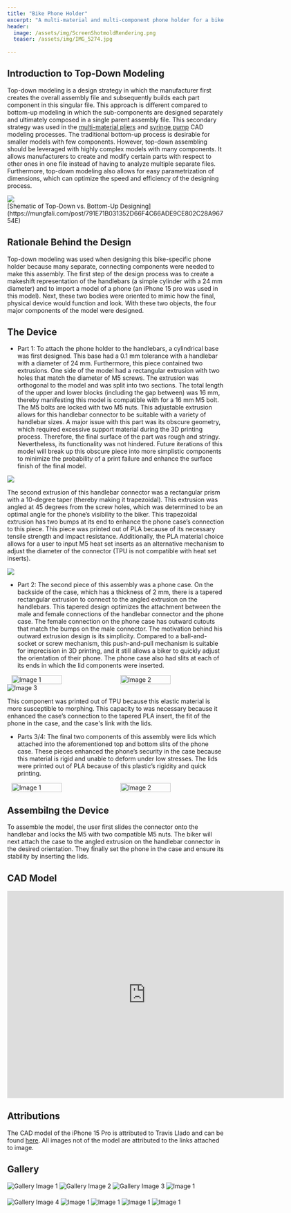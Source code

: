 ```yaml
---
title: "Bike Phone Holder"
excerpt: "A multi-material and multi-component phone holder for a bike with a handlebar diameter ranging from 23 to 25 mm."
header:
  image: /assets/img/ScreenShotmoldRendering.png
  teaser: /assets/img/IMG_5274.jpg
   
---
```


## Introduction to Top-Down Modeling

Top-down modeling is a design strategy in which the manufacturer first creates the overall assembly file and subsequently builds each part component in this singular file. This approach is different compared to bottom-up modeling in which the sub-components are designed separately and ultimately composed in a single parent assembly file. This secondary strategy was used in the [multi-material pliers](https://charlesfrech.github.io/portfolio/MultiMaterialPliers/) and [syringe pump](https://charlesfrech.github.io/portfolio/SyringePump/) CAD modeling processes. The traditional bottom-up process is desirable for smaller models with few components. However, top-down assembling should be leveraged with highly complex models with many components. It allows manufacturers to create and modify certain parts with respect to other ones in one file instead of having to analyze multiple separate files. Furthermore, top-down modeling also allows for easy parametrization of dimensions, which can optimize the speed and efficiency of the designing process.

<img src="/assets/img/TopdownSchematic.png" style="display:flex; margin:auto;">
<span class="image-title">[Shematic of Top-Down vs. Bottom-Up Designing](https://mungfali.com/post/791E71B031352D66F4C66ADE9CE802C28A96754E)</span>

## Rationale Behind the Design

Top-down modeling was used when designing this bike-specific phone holder because many separate, connecting components were needed to make this assembly. The first step of the design process was to create a makeshift representation of the handlebars (a simple cylinder with a 24 mm diameter) and to import a model of a phone (an iPhone 15 pro was used in this model). Next, these two bodies were oriented to mimic how the final, physical device would function and look. With these two objects, the four major components of the model were designed.  

## The Device

* Part 1: To attach the phone holder to the handlebars, a cylindrical base was first designed. This base had a 0.1 mm tolerance with a handlebar with a diameter of 24 mm. Furthermore, this piece contained two extrusions. One side of the model had a rectangular extrusion with two holes that match the diameter of M5 screws. The extrusion was orthogonal to the model and was split into two sections. The total length of the upper and lower blocks (including the gap between) was 16 mm, thereby manifesting this model is compatible with for a 16 mm M5 bolt. The M5 bolts are locked with two M5 nuts. This adjustable extrusion allows for this handlebar connector to be suitable with a variety of handlebar sizes. A major issue with this part was its obscure geometry, which required excessive support material during the 3D printing process. Therefore, the final surface of the part was rough and stringy. Nevertheless, its functionality was not hindered. Future iterations of this model will break up this obscure piece into more simplistic components to minimize the probability of a print failure and enhance the surface finish of the final model.
<img src="/assets/img/HandleBarSideProfile.png" style="display:flex; margin:auto;">

The second extrusion of this handlebar connector was a rectangular prism with a 10-degree taper (thereby making it trapezoidal). This extrusion was angled at 45 degrees from the screw holes, which was determined to be an optimal angle for the phone’s visibility to the biker. This trapezoidal extrusion has two bumps at its end to enhance the phone case’s connection to this piece. This piece was printed out of PLA because of its necessary tensile strength and impact resistance. Additionally, the PLA material choice allows for a user to input M5 heat set inserts as an alternative mechanism to adjust the diameter of the connector (TPU is not compatible with heat set inserts).

<img src="/assets/img/HandlebarConnectorNubFaceProfile.png" style="display:flex; margin:auto;">

* Part 2: The second piece of this assembly was a phone case. On the backside of the case, which has a thickness of 2 mm, there is a tapered rectangular extrusion to connect to the angled extrusion on the handlebars. This tapered design optimizes the attachment between the male and female connections of the handlebar connector and the phone case. The female connection on the phone case has outward cutouts that match the bumps on the male connector. The motivation behind his outward extrusion design is its simplicity. Compared to a ball-and-socket or screw mechanism, this push-and-pull mechanism is suitable for imprecision in 3D printing, and it still allows a biker to quickly adjust the orientation of their phone. The phone case also had slits at each of its ends in which the lid components were inserted.

<html lang="en">
<head>
<meta charset="UTF-8">
<meta name="viewport" content="width=device-width, initial-scale=1.0">
<title>Images Side by Side</title>
<style>
    .image-container {
        display: flex;
        justify-content: center;
    }
    .image-container img {
        width: 50%; /* Adjust as needed */
        height: auto;
        margin: 0 10px;
    }
</style>
</head>
<body>

<div class="image-container">
      <img src="/assets/img/LidInsertProfile.png" alt="Image 1">
      <img src="/assets/img/CaseOutsideFaceProfile.png" alt="Image 2">
</div>

</body>
</html>

<img src="/assets/img/CaseSideProfile.png" alt="Image 3" style="display:flex; margin:auto;">

This component was printed out of TPU because this elastic material is more susceptible to morphing. This capacity to was necessary because it enhanced the case’s connection to the tapered PLA insert, the fit of the phone in the case, and the case's link with the lids.

* Parts 3/4: The final two components of this assembly were lids which attached into the aforementioned top and bottom slits of the phone case. These pieces enhanced the phone’s security in the case because this material is rigid and unable to deform under low stresses. The lids were printed out of PLA because of this plastic’s rigidity and quick printing. 

<html lang="en">
<head>
<meta charset="UTF-8">
<meta name="viewport" content="width=device-width, initial-scale=1.0">
<title>Images Side by Side</title>
<style>
    .image-container {
        display: flex;
        justify-content: center;
    }
    .image-container img {
        width: 50%; /* Adjust as needed */
        height: auto;
        margin: 0 10px;
    }
</style>
</head>
<body>

<div class="image-container">
    <img src="/assets/img/LidsFaceProfile.png" alt="Image 1">
    <img src="/assets/img/LidsOutwardProfile.png" alt="Image 2">
</div>

</body>
</html>

## Assembilng the Device

To assemble the model, the user first slides the connector onto the handlebar and locks the M5 with two compatible M5 nuts. The biker will next attach the case to the angled extrusion on the handlebar connector in the desired orientation. They finally set the phone in the case and ensure its stability by inserting the lids. 

## CAD Model
<iframe src="https://vanderbilt643.autodesk360.com/shares/public/SH512d4QTec90decfa6e40ad6560210ab50b?mode=embed" width="640" height="480" allowfullscreen="true" webkitallowfullscreen="true" mozallowfullscreen="true"  frameborder="0"></iframe>

## Attributions

The CAD model of the iPhone 15 Pro is attributed to Travis Llado and can be found [here](https://grabcad.com/library/iphone-15-pro-1). All images not of the model are attributed to the links attached to image.

## Gallery

<html lang="en">
<head>
    <meta charset="UTF-8">
    <meta name="viewport" content="width=device-width, initial-scale=1.0">
    <title>Four Images</title>
</head>
<style>
  .container {
    text-align: center;
  }
  img {
      margin-bottom: 20px;
  }
</style>
<body>
    <img src="/assets/img/FullAsseblyUpwardsSide.png" alt="Gallery Image 1" title="Image of Jaws">
    <img src="/assets/img/FullAssemblyLandscapeBack.png" alt="Gallery Image 2" title="Image of Legs">
    <img src="/assets/img/FullAssemblyLandscapeSide.png" alt="Gallery Image 3" title="Image of First Iteration Pliers">
    <img src="/assets/img/FullyAssemblyUpwardsFront.png" alt="Image 1">
    <img src="/assets/img/FullAssemblyUpwardsBack.png" alt="Gallery Image 4" title="Image of Second Iteration Pliers">
    <img src="/assets/img/CaseInsideFaceProfile.png" alt="Image 1">
    <img src="/assets/img/IMG_5277.jpg" alt="Image 1">
    <img src="/assets/img/IMG_5275.jpg" alt="Image 1">
    <img src="/assets/img/IMG_5278.jpg" alt="Image 1">
</body>
</html>
